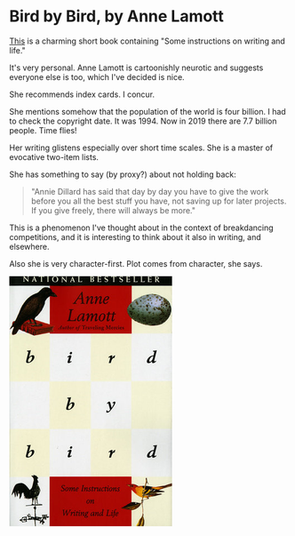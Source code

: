# Bird by Bird, by Anne Lamott

[This](https://smile.amazon.com/Bird-Some-Instructions-Writing-Life/dp/0385480016/)
is a charming short book containing "Some instructions on writing and
life."

It's very personal. Anne Lamott is cartoonishly neurotic and suggests
everyone else is too, which I've decided is nice.

She recommends index cards. I concur.

She mentions somehow that the population of the world is four billion.
I had to check the copyright date. It was 1994. Now in 2019 there are
7.7 billion people. Time flies!

Her writing glistens especially over short time scales. She is a
master of evocative two-item lists.

She has something to say (by proxy?) about not holding back:

> "Annie Dillard has said that day by day you have to give the work
> before you all the best stuff you have, not saving up for later
> projects. If you give freely, there will always be more."

This is a phenomenon I've thought about in the context of breakdancing
competitions, and it is interesting to think about it also in writing,
and elsewhere.

Also she is very character-first. Plot comes from character, she says.

![Bird by Bird (cover)](bird_by_bird_cover.jpg)
